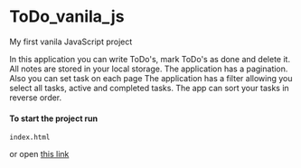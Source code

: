 # ToDo_vanila_js

My first vanila JavaScript project

In this application you can write ToDo's, mark ToDo's as done and delete it.
All notes are stored in your local storage.
The application has a pagination. Also you can set task on each page
The application has a filter allowing you select all tasks, active and completed tasks.
The app can sort your tasks in reverse order.

#### To start the project run 
```
index.html
```
or open 
[this link](https://oops61rus.github.io/ToDo_vanila_js/)
